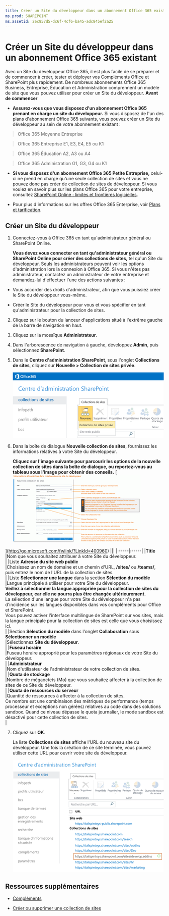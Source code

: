 ```yaml
---
title: Créer un Site du développeur dans un abonnement Office 365 existant
ms.prod: SHAREPOINT
ms.assetid: 2ec857d5-dc6f-4cf6-ba45-adc845ef2a25
---
```



# Créer un Site du développeur dans un abonnement Office 365 existant
Avec un Site du développeur Office 365, il est plus facile de se préparer et de commencer à créer, tester et déployer vos Compléments Office et SharePoint plus rapidement. De nombreux abonnements Office 365 Business, Entreprise, Éducation et Administration comprennent un modèle de site que vous pouvez utiliser pour créer un Site du développeur.
 **Avant de commencer**
  
    
    


- **Assurez-vous que vous disposez d'un abonnement Office 365 prenant en charge un site du développeur.** Si vous disposez de l'un des plans d'abonnement Office 365 suivants, vous pouvez créer un Site du développeur au sein de votre abonnement existant :
    

  
    
    
> Office 365 Moyenne Entreprise
    
  

  
    
    
> Office 365 Entreprise E1, E3, E4, E5 ou K1
    
  

  
    
    
> Office 365 Éducation A2, A3 ou A4
    
  

  
    
    
> Office 365 Administration G1, G3, G4 ou K1
    
  
- **Si vous disposez d'un abonnement Office 365 Petite Entreprise,** celui-ci ne prend en charge qu'une seule collection de sites et vous ne pouvez donc pas créer de collection de sites de développeur. Si vous voulez en savoir plus sur les plans Office 365 pour votre entreprise, consultez [SharePoint Online : limites et frontières logicielles](http://office.microsoft.com/fr-fr/office365-sharepoint-online-enterprise-help/sharepoint-online-software-boundaries-and-limits-HA102694293.aspx).
    
  
- Pour plus d'informations sur les offres Office 365 Enterprise, voir  [Plans et tarification](http://products.office.com/fr-fr/business/office-365-enterprise-e1-business-software).
    
  

## Créer un Site du développeur
<a name="bk_createdevsite"> </a>


1. Connectez-vous à Office 365 en tant qu'administrateur général ou SharePoint Online.
    
    **Vous devez vous connecter en tant qu'administrateur général ou SharePoint Online pour créer des collections de sites,** tel qu'un Site du développeur. Seuls les administrateurs peuvent voir les options d'administration lors la connexion à Office 365. Si vous n'êtes pas administrateur, contactez un administrateur de votre entreprise et demandez-lui d'effectuer l'une des actions suivantes :
    
  - Vous accorder des droits d'administrateur, afin que vous puissiez créer le Site du développeur vous-même.
    
  
  - Créer le Site du développeur pour vous et vous spécifier en tant qu'administrateur pour la collection de sites.
    
  
2. Cliquez sur le bouton du lanceur d'applications situé à l'extrême gauche de la barre de navigation en haut.
    
  
3. Cliquez sur la mosaïque **Administrateur**.
    
  
4. Dans l'arborescence de navigation à gauche, développez **Admin**, puis sélectionnez **SharePoint**.
    
  
5. Dans le **Centre d'administration SharePoint**, sous l'onglet **Collections de sites**, cliquez sur **Nouvelle > Collection de sites privée**.
    
     ![Centre d'administration SharePoint - Option de nouvelle collection de sites](images/SPAdminCenter_newSiteCollection.png)
  

  

  
6. Dans la boîte de dialogue **Nouvelle collection de sites**, fournissez les informations relatives à votre Site du développeur.
    
    **Cliquez sur l'image suivante pour parcourir les options de la nouvelle collection de sites dans la boîte de dialogue, ou reportez-vous au tableau sous l'image pour obtenir des conseils.**
     [![Cliquez ici pour plus de détails sur les nouvelles options de collection de sites](images/SPAdminCenter_newSiteCollection_options_ZoomIt.gif)
  
    
    
](http://go.microsoft.com/fwlink/?LinkId=400960)
|||
|:-----|:-----|
|**Title** <br/> |Nom que vous souhaitez attribuer à votre Site du développeur.  <br/> |
|Liste **Adresse du site web public** <br/> |Choisissez un nom de domaine et un chemin d'URL, **/sites/** ou **/teams/**, puis entrez le nom de l'URL de la collection de sites.  <br/> |
|Liste **Sélectionner une langue** dans la section **Sélection du modèle** <br/> |Langue principale à utiliser pour votre Site du développeur.  <br/> **Veillez à sélectionner la langue appropriée pour la collection de sites du développeur, car elle ne pourra plus être changée ultérieurement.** <br/> La sélection d'une langue pour votre Site du développeur n'a pas d'incidence sur les langues disponibles dans vos compléments pour Office et SharePoint.  <br/> Vous pouvez activer l'interface multilingue de SharePoint sur vos sites, mais la langue principale pour la collection de sites est celle que vous choisissez ici.  <br/> |
|Section **Sélection du modèle** dans l'onglet **Collaboration** sous **Sélectionner un modèle** <br/> |Sélectionnez **Site du développeur**.  <br/> |
|**Fuseau horaire** <br/> |Fuseau horaire approprié pour les paramètres régionaux de votre Site du développeur.  <br/> |
|**Administrateur** <br/> |Nom d'utilisateur de l'administrateur de votre collection de sites.  <br/> |
|**Quota de stockage** <br/> |Nombre de mégaoctets (Mo) que vous souhaitez affecter à la collection de sites de ce Site du développeur.  <br/> |
|**Quota de ressources du serveur** <br/> |Quantité de ressources à affecter à la collection de sites.  <br/> Ce nombre est une combinaison des métriques de performance (temps processeur et exceptions non gérées) relatives au code dans des solutions sandbox. Quand ce niveau dépasse le quota journalier, le mode sandbox est désactivé pour cette collection de sites.  <br/> |
   
7. Cliquez sur **OK**.
    
    La liste **Collections de sites** affiche l'URL du nouveau site du développeur. Une fois la création de ce site terminée, vous pouvez utiliser cette URL pour ouvrir votre site du développeur.
    
     ![Mise en service de la nouvelle collection de sites](images/SPAdminCenter_newSiteCollection_provisioning.png)
  

  

  

## Ressources supplémentaires
<a name="bk_addresources"> </a>


-  [Compléments](sharepoint-add-ins.md)
    
  
-  [Créer ou supprimer une collection de sites](http://office.microsoft.com/fr-fr/office365-sharepoint-online-enterprise-help/create-or-delete-a-site-collection-HA102772354.aspx?CTT=1)
    
  

